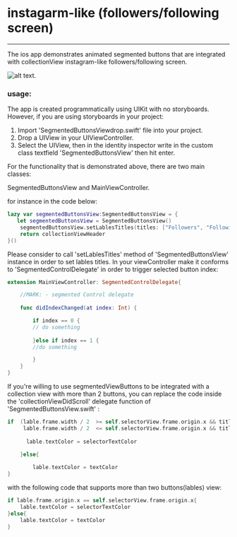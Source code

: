 # instagarm-like (followers/following screen)
---------------------------------------------
The ios app demonstrates animated segmented buttons that are integrated with collectionView instagram-like followers/following screen.

![alt text](https://github.com/mdo91/instagarm-followers/blob/main/resources/mdo01.gif). 

### usage:

The app is created programmatically using UIKit with no storyboards. However, if you are using storyboards in your project:

1. Import 'SegmentedButtonsViewdrop.swift' file into your project.
2. Drop a UIView in your UIViewController.
3. Select the UIView, then in the identity inspector write in the custom class textfield 'SegmentedButtonsView' then hit enter.

For the functionality that is demonstrated above, there are two main classes: 

  SegmentedButtonsView and MainViewController.

  for instance in the code below:

```swift
lazy var segmentedButtonsView:SegmentedButtonsView = {
   let segmentedButtonsView = SegmentedButtonsView()
    segmentedButtonsView.setLablesTitles(titles: ["Followers", "Following"])
    return collectionViewHeader
}()
```
Please consider to call 'setLablesTitles' method of 'SegmentedButtonsView' instance in order to set lables titles.
In your viewController make it conforms to 'SegmentedControlDelegate' in order to trigger selected button index:

```swift
extension MainViewController: SegmentedControlDelegate{

    //MARK: - segmented Control delegate
    
    func didIndexChanged(at index: Int) {

        if index == 0 {
        // do something
    
        }else if index == 1 {
        //do something

        }
    }
}
```

If you're willing to use segmentedViewButtons to be integrated with a collection view with more than 2 buttons, you can replace the code inside the 'collectionViewDidScroll' delegate function of 'SegmentedButtonsView.swift' :

```swift
if  (lable.frame.width / 2  >= self.selectorView.frame.origin.x && titles[0] == lable.text! ||
     lable.frame.width / 2  <= self.selectorView.frame.origin.x && titles[1] == lable.text! ) {
                            
      lable.textColor = selectorTextColor
                            
    }else{

        lable.textColor = textColor
}

```
with the following code that supports more than two buttons(lables) view:

```swift
if lable.frame.origin.x == self.selectorView.frame.origin.x{
    lable.textColor = selectorTextColor
}else{
    lable.textColor = textColor
}
```



